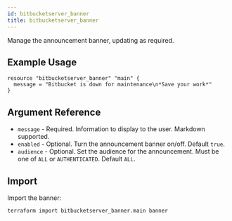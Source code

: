 ```yaml
---
id: bitbucketserver_banner
title: bitbucketserver_banner
---
```


Manage the announcement banner, updating as required.

## Example Usage

```hcl
resource "bitbucketserver_banner" "main" {
  message = "Bitbucket is down for maintenance\n*Save your work*"
}
```

## Argument Reference

* `message` - Required. Information to display to the user. Markdown supported.
* `enabled` - Optional. Turn the announcement banner on/off. Default `true`.
* `audience` - Optional. Set the audience for the announcement. Must be one of `ALL` or `AUTHENTICATED`. Default `ALL`.

## Import

Import the banner:

```
terraform import bitbucketserver_banner.main banner
```

